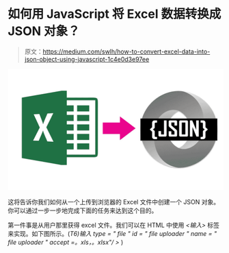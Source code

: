 # 如何用 JavaScript 将 Excel 数据转换成 JSON 对象？

> 原文：<https://medium.com/swlh/how-to-convert-excel-data-into-json-object-using-javascript-1c4e0d3e97ee>

![](img/75cf60c7bfd3735d4b43df1acc2ca751.png)

这将告诉你我们如何从一个上传到浏览器的 Excel 文件中创建一个 JSON 对象。你可以通过一步一步地完成下面的任务来达到这个目的。

第一件事是从用户那里获得 excel 文件。我们可以在 HTML 中使用 *<输入>* 标签来实现。如下图所示。(*T6)输入 type = " file " id = " file uploader " name = " file uploader " accept =。xls，。xlsx"/ >* )